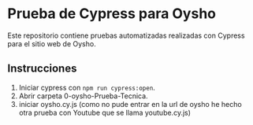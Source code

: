 # Prueba de Cypress para Oysho

Este repositorio contiene pruebas automatizadas realizadas con Cypress para el sitio web de Oysho.

## Instrucciones

1. Iniciar cypress con `npm run cypress:open`.
2. Abrir carpeta 0-oysho-Prueba-Tecnica.
3. iniciar oysho.cy.js   (como no pude entrar en la url de oysho he hecho otra prueba con Youtube que se llama youtube.cy.js)